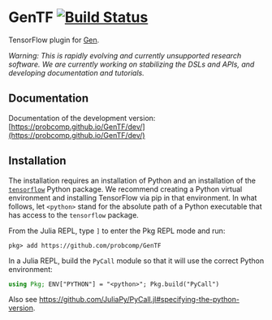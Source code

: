 # GenTF [![Build Status](https://travis-ci.org/probcomp/GenTF.svg?branch=master)](https://travis-ci.org/probcomp/GenTF)

TensorFlow plugin for [Gen](https://github.com/probcomp/Gen).

*Warning: This is rapidly evolving and currently unsupported research software. We are currently working on stabilizing the DSLs and APIs, and developing documentation and tutorials.*

## Documentation

Documentation of the development version: [https://probcomp.github.io/GenTF/dev/](https://probcomp.github.io/GenTF/dev/)

## Installation

The installation requires an installation of Python and an installation of the [`tensorflow`]((https://www.tensorflow.org/install/pip)) Python package.
We recommend creating a Python virtual environment and installing TensorFlow via pip in that environment.
In what follows, let `<python>` stand for the absolute path of a Python executable that has access to the `tensorflow` package.

From the Julia REPL, type `]` to enter the Pkg REPL mode and run:
```
pkg> add https://github.com/probcomp/GenTF
```
In a Julia REPL, build the `PyCall` module so that it will use the correct Python environment:
```julia
using Pkg; ENV["PYTHON"] = "<python>"; Pkg.build("PyCall")
```
Also see https://github.com/JuliaPy/PyCall.jl#specifying-the-python-version.
